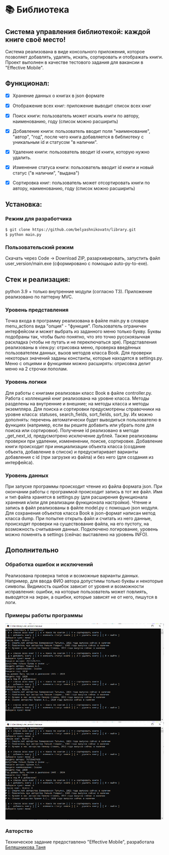 # 📚 Библиотека
## Система управления библиотекой: каждой книге своё место!  
Система реализована в виде консольного приложения, которое позволяет добавлять, удалять, искать, сортировать и отображать книги. Проект выполнен в качестве тестового задания для вакансии в "Effective Mobile".

## Функционал:
- [x] Хранение данных о книгах в json формате
- [x] Отображение всех книг: приложение выводит список всех книг
- [x] Поиск книги: пользователь может искать книги по автору, наименованию, году (список можно расширить)
- [x] Добавление книги: пользователь вводит поля "наименование", "автор", "год", после чего книга добавляется в библиотеку с уникальным id и статусом "в наличии".
- [x] Удаление книги: пользователь вводит id книги, которую нужно удалить.
- [x] Изменение статуса книги: пользователь вводит id книги и новый статус ("в наличии", "выдана")
- [x] Сортировка книг: пользователь может отсортировать книги по автору, наименованию, году (список можно расширить)  


## Установка:
### Режим для разработчика
```
$ git clone https://github.com/belyashnikovatn/library.git
$ python main.py
```
### Пользовательский режим
Скачать через Code -> Download ZIP, разархивировать, запустить файл user_version/main.exe (сформировано с помощью auto-py-to-exe).

## Стек и реализация:
python 3.9 + только внутренние модули (согласно ТЗ). Приложение реализовано по паттерну MVC.

### Уровень представления
Точка входа в программу реализована в файле main.py в словаре menu_actions вида "опция" - "функция". Пользователь ограничен интерфейсом и может выбрать из заданного меню только букву. Буквы подобраны так, чтобы было понятно, что это точно русскоязычная раскладка (чтобы не путать и не переключаться зря). Представления реализованы в view.py: отрисовка меню, проверка введённых пользователем данных, вызов методов класса Book. Для проверки некоторых значений заданы константы, которые находятся в settings.py. Меню с опциями и функциями можно расширять: отрисовка делит меню на 2 строчки пополам.

### Уровень логики
Для работы с книгами реализован класс Book в файле controller.py. Работа с коллекцией книг реализована на уровне класса. Методы разделены на внутренние и внешние; на методы класса и методы экземпляра. Для поиска и сортировки предусмотрены справочники на уровне класса: statuses, search_fields, sort_fields, sort_by. Их можно дополнять: перечень автоматически будет выводиться пользователю в функциях (например, если вы решите добавить или убрать поле для поиска или сортировки). Получение id реализовано в методе _get_next_id, предусмотрено исключение дублей. Также реализованы проверки при удалении, измененении, поиске, сортировке. Добавление книги происходит при инициализации объекта класса (создание объекта, добавление в список) и предусмтаривает варианты добавления с id (при загрузке из файла) и без него (для создания из интерфейса). 

### Уровень данных
При запуске программы происходит чтение из файла формата json. При окончании работы с программой происходит запись в тот же файл. Имя и тип файла хранятся в settings.py (для расширения функционала хранения и/или для реализации функционала настройки). Чтение и запись в файл реализованы в файле model.py с помощью json модуля. Для сохранения объектов класса Book в json-формат написан метод класса dump. При попытке открыть файл и считать из него данные, происходят проверки на существование файла, на его пустоту, на возможность считывания данных. Подключено логирование, уровень можно поменять в settings (сейчас выставлено на уровень INFO).


## Дополнительно

### Обработка ошибок и исключений
Реализована проверка типов и возможные варианты данных. Например, для ввода ФИО автора допустимы только буквы и некоторые символы. Видимость ошибок зависит от уровня и возможности исправления: ошибки, на которые пользователь может повлиять, выводятся на экран, а ошибки, которые зависят не от него, пишутся в логи.

### Примеры работы программы
 ![Добавление книги](https://github.com/belyashnikovatn/library/blob/main/screens/screen_add_book.png)
 ![Смена статуса книги](https://github.com/belyashnikovatn/library/blob/main/screens/screen_add_book.png)

### Авторство
Техническое задание предоставлено "Effective Mobile", разработала [Беляшникова Таня](https://github.com/belyashnikovatn)


